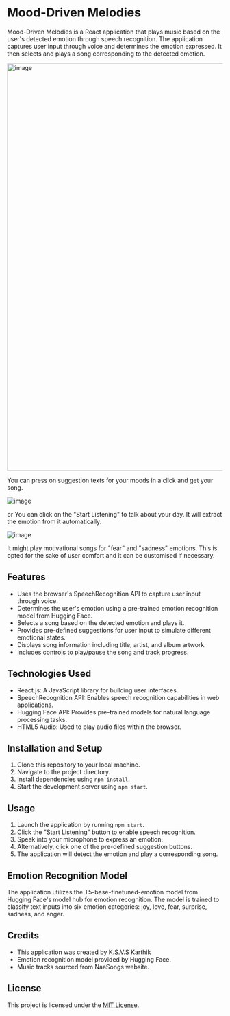 # Mood-Driven Melodies

Mood-Driven Melodies is a React application that plays music based on the user's detected emotion through speech recognition. The application captures user input through voice and determines the emotion expressed. It then selects and plays a song corresponding to the detected emotion.

<img width="949" alt="image" src="https://github.com/ksvskarthik7/Automated-Emotionbased-Music-player/assets/114343100/6145f649-de64-4ab1-9566-4c654bda5c08">

You can press on suggestion texts for your moods in a click and get your song.


![image](https://github.com/ksvskarthik7/Automated-Emotionbased-Music-player/assets/114343100/322decdd-4cf4-4893-942d-a817563eed11)

or You can click on the "Start Listening" to talk about your day. It will extract the emotion from it automatically.


![image](https://github.com/ksvskarthik7/Automated-Emotionbased-Music-player/assets/114343100/e90fea17-67c8-4f69-aa04-beeca77c0695)

It might play motivational songs for "fear" and "sadness" emotions. This is opted for the sake of user comfort and it can be customised if necessary.
## Features

- Uses the browser's SpeechRecognition API to capture user input through voice.
- Determines the user's emotion using a pre-trained emotion recognition model from Hugging Face.
- Selects a song based on the detected emotion and plays it.
- Provides pre-defined suggestions for user input to simulate different emotional states.
- Displays song information including title, artist, and album artwork.
- Includes controls to play/pause the song and track progress.

## Technologies Used

- React.js: A JavaScript library for building user interfaces.
- SpeechRecognition API: Enables speech recognition capabilities in web applications.
- Hugging Face API: Provides pre-trained models for natural language processing tasks.
- HTML5 Audio: Used to play audio files within the browser.

## Installation and Setup

1. Clone this repository to your local machine.
2. Navigate to the project directory.
3. Install dependencies using `npm install`.
4. Start the development server using `npm start`.

## Usage

1. Launch the application by running `npm start`.
2. Click the "Start Listening" button to enable speech recognition.
3. Speak into your microphone to express an emotion.
4. Alternatively, click one of the pre-defined suggestion buttons.
5. The application will detect the emotion and play a corresponding song.

## Emotion Recognition Model

The application utilizes the T5-base-finetuned-emotion model from Hugging Face's model hub for emotion recognition. The model is trained to classify text inputs into six emotion categories: joy, love, fear, surprise, sadness, and anger.

## Credits

- This application was created by K.S.V.S Karthik
- Emotion recognition model provided by Hugging Face.
- Music tracks sourced from NaaSongs website.

## License

This project is licensed under the [MIT License](LICENSE).
